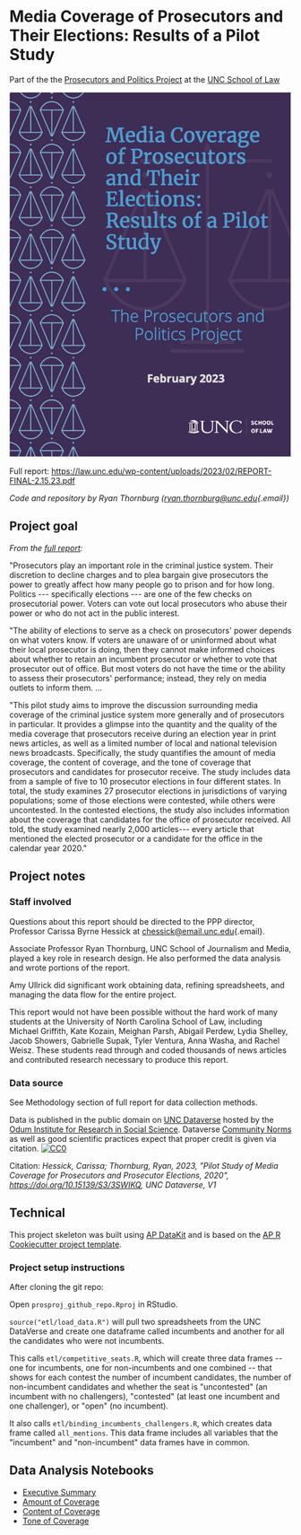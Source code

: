 # Media Coverage of Prosecutors and Their Elections: Results of a Pilot Study

Part of the the [Prosecutors and Politics Project](https://law.unc.edu/academics/centers-and-programs/prosecutors-and-politics-project/) at the [UNC School of Law](https://law.unc.edu/)

<div>

[![](publish/report_cover.png)](https://law.unc.edu/wp-content/uploads/2023/02/REPORT-FINAL-2.15.23.pdf)

</div>

Full report: <https://law.unc.edu/wp-content/uploads/2023/02/REPORT-FINAL-2.15.23.pdf>

*Code and repository by Ryan Thornburg ([ryan.thornburg\@unc.edu](mailto:ryan.thornburg@unc.edu){.email})*

## Project goal

*From the [full report](https://law.unc.edu/wp-content/uploads/2023/02/REPORT-FINAL-2.15.23.pdf):*

"Prosecutors play an important role in the criminal justice system. Their discretion to decline charges and to plea bargain give prosecutors the power to greatly affect how many people go to prison and for how long. Politics --- specifically elections --- are one of the few checks on prosecutorial power. Voters can vote out local prosecutors who abuse their power or who do not act in the public interest.

"The ability of elections to serve as a check on prosecutors' power depends on what voters know. If voters are unaware of or uninformed about what their local prosecutor is doing, then they cannot make informed choices about whether to retain an incumbent prosecutor or whether to vote that prosecutor out of office. But most voters do not have the time or the ability to assess their prosecutors' performance; instead, they rely on media outlets to inform them. ...

"This pilot study aims to improve the discussion surrounding media coverage of the criminal justice system more generally and of prosecutors in particular. It provides a glimpse into the quantity and the quality of the media coverage that prosecutors receive during an election year in print news articles, as well as a limited number of local and national television news broadcasts. Specifically, the study quantifies the amount of media coverage, the content of coverage, and the tone of coverage that prosecutors and candidates for prosecutor receive. The study includes data from a sample of five to 10 prosecutor elections in four different states. In total, the study examines 27 prosecutor elections in jurisdictions of varying populations; some of those elections were contested, while others were uncontested. In the contested elections, the study also includes information about the coverage that candidates for the office of prosecutor received. All told, the study examined nearly 2,000 articles--- every article that mentioned the elected prosecutor or a candidate for the office in the calendar year 2020."

## Project notes

### Staff involved

Questions about this report should be directed to the PPP director, Professor Carissa Byrne Hessick at [chessick\@email.unc.edu](mailto:chessick@email.unc.edu){.email}.

Associate Professor Ryan Thornburg, UNC School of Journalism and Media, played a key role in research design. He also performed the data analysis and wrote portions of the report.

Amy Ullrick did significant work obtaining data, refining spreadsheets, and managing the data flow for the entire project.

This report would not have been possible without the hard work of many students at the University of North Carolina School of Law, including Michael Griffith, Kate Kozain, Meighan Parsh, Abigail Perdew, Lydia Shelley, Jacob Showers, Gabrielle Supak, Tyler Ventura, Anna Washa, and Rachel Weisz. These students read through and coded thousands of news articles and contributed research necessary to produce this report.

### Data source

See Methodology section of full report for data collection methods.

Data is published in the public domain on [UNC Dataverse](https://dataverse.unc.edu/) hosted by the [Odum Institute for Research in Social Science](http://www.odum.unc.edu/). Dataverse [Community Norms](https://dataverse.org/best-practices/dataverse-community-norms "Dataverse Community Norms - Dataverse.org") as well as good scientific practices expect that proper credit is given via citation. [<img src="https://licensebuttons.net/p/zero/1.0/80x15.png" alt="CC0" style="border-style: none"/>](http://creativecommons.org/publicdomain/zero/1.0/)

Citation: *Hessick, Carissa; Thornburg, Ryan, 2023, "Pilot Study of Media Coverage for Prosecutors and Prosecutor Elections, 2020", <https://doi.org/10.15139/S3/3SWIKQ>, UNC Dataverse, V1*

## Technical

This project skeleton was built using [AP DataKit](http://datakit.ap.org/) and is based on the [AP R Cookiecutter project template](https://github.com/associatedpress/cookiecutter-r-project).

### Project setup instructions

After cloning the git repo:

Open `prosproj_github_repo.Rproj` in RStudio.

`source("etl/load_data.R")` will pull two spreadsheets from the UNC DataVerse and create one dataframe called incumbents and another for all the candidates who were not incumbents.

This calls `etl/competitive_seats.R`, which will create three data frames -- one for incumbents, one for non-incumbents and one combined -- that shows for each contest the number of incumbent candidates, the number of non-incumbent candidates and whether the seat is "uncontested" (an incumbent with no challengers), "contested" (at least one incumbent and one challenger), or "open" (no incumbent).

It also calls `etl/binding_incumbents_challengers.R`, which creates data frame called `all_mentions`. This data frame includes all variables that the "incumbent" and "non-incumbent" data frames have in common.

## Data Analysis Notebooks

-   [Executive Summary](https://rtburg.github.io/prosecutors_and_politics_media_pilot/)
-   [Amount of Coverage](https://rtburg.github.io/prosecutors_and_politics_media_pilot/coverage_amount.html)
-   [Content of Coverage](https://rtburg.github.io/prosecutors_and_politics_media_pilot/coverage_content.html)
-   [Tone of Coverage](https://rtburg.github.io/prosecutors_and_politics_media_pilot/coverage_tone.html)
